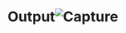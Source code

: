 # Output![Capture](https://github.com/user-attachments/assets/3bd45579-3b58-49d0-8d4d-0e0d64d9ed7f)
